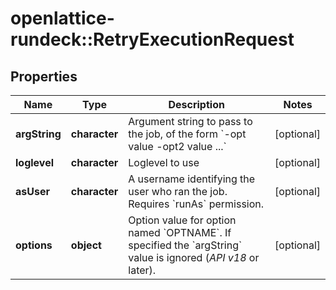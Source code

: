 # openlattice-rundeck::RetryExecutionRequest

## Properties
Name | Type | Description | Notes
------------ | ------------- | ------------- | -------------
**argString** | **character** | Argument string to pass to the job, of the form &#x60;-opt value -opt2 value ...&#x60; | [optional] 
**loglevel** | **character** | Loglevel to use | [optional] 
**asUser** | **character** | A username identifying the user who ran the job. Requires &#x60;runAs&#x60; permission. | [optional] 
**options** | **object** | Option value for option named &#x60;OPTNAME&#x60;. If specified the &#x60;argString&#x60; value is ignored (*API v18* or later). | [optional] 


